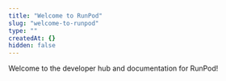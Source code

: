 ```yaml
---
title: "Welcome to RunPod"
slug: "welcome-to-runpod"
type: ""
createdAt: {}
hidden: false
---
```


Welcome to the developer hub and documentation for RunPod!
